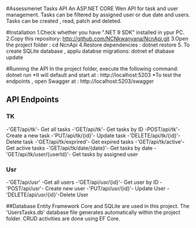 #Assessmenet Tasks API 
An ASP.NET CORE Wen API for task and user management. Tasks can be filtered by assigned user or due date and users. Tasks can be created , read, patch and deleted.

#Installation 
1.Check whether you have ".NET 9 SDK" installed in ypur PC.
2.Copy this repository: http://github.com/NCNkwanyana/NcnApi.git
3.Open the project folder : cd NcnApi
4.Restore dependencies : dotnet restore
5. To create SQLite database , applu databse migrations: dotnet ef dtabase update

#Running the API
 In the project folder, execute the following command: dotnet run
 *It will default and start at : http://localhost:5203
 *To test the endpoints , open Swagger  at :  http://localhost:5203/swagger

 ## API Endpoints

 ### TK
 -'GET/api/tk'- Get all tasks
 -'GET/api/tk'- Get tasks by ID
 -POST/api/tk'- Create a new task
 -'PUT/api/tk/{id}'- Update task
 -'DELETE/api/tk/{id}'- Delete task 
 -'GET/api/tk/exprired'- Get expired tasks
 -'GET/api/tk/active'- Get active tasks
 -'GET/api/tk/date/{date}'- Get tasks by date 
 -'GET/api/tk/user/{userId}'- Get tasks by assigned user

### Usr
-'GET/api/usr' -Get all users
-'GET/api/usr/{id}'- Get user by ID
-'POST/api/usr'- Create new user
-'PUT/api/usr/{id}'- Update User
-'DELETE/api/usr/{id}'-Delete User

##Database
Entity Framework Core and SQLite are used in this project. The 'UsersTasks.db' database file generates automatically within the project folder. CRUD activities are done using EF Core.
